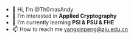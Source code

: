 - 👋 Hi, I’m @Th0masAndy
- 👀 I’m interested in **Applied Cryptography**
- 🌱 I’m currently learning **PSI & PSU & FHE**
- 📫 How to reach me yangxinpeng@zju.edu.cn


<!---
Th0masAndy/Th0masAndy is a ✨ special ✨ repository because its `README.md` (this file) appears on your GitHub profile.
You can click the Preview link to take a look at your changes.
--->
